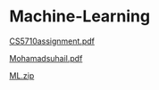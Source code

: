 # Machine-Learning
[CS5710assignment.pdf](https://github.com/MohamadSuhail/Machine-Learning/files/10501249/CS5710assignment.pdf)

[Mohamadsuhail.pdf](https://github.com/MohamadSuhail/Machine-Learning/files/10501256/Mohamadsuhail.pdf)

[ML.zip](https://github.com/MohamadSuhail/Machine-Learning/files/10501261/ML.zip)
